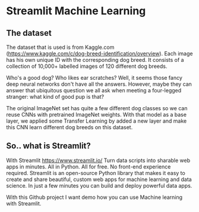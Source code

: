 # Streamlit Machine Learning


## The dataset
The dataset that is used is from Kaggle.com (https://www.kaggle.com/c/dog-breed-identification/overview). Each image has his own unique ID with the corresponding dog breed. It consists of a collection of 10,000+ labelled images of 120 different dog breeds.

Who's a good dog? Who likes ear scratches? Well, it seems those fancy deep neural networks don't have all the answers. However, maybe they can answer that ubiquitous question we all ask when meeting a four-legged stranger: what kind of good pup is that?

The original ImageNet set has quite a few different dog classes so we can reuse CNNs with pretrained ImageNet weights. With that model as a base layer, we applied some Transfer Learning by added a new layer and make this CNN learn different dog breeds on this dataset.

## So.. what is Streamlit?
With Streamlit https://www.streamlit.io/ Turn data scripts into sharable web apps in minutes. All in Python. All for free. No front-end experience required. Streamlit is an open-source Python library that makes it easy to create and share beautiful, custom web apps for machine learning and data science. In just a few minutes you can build and deploy powerful data apps.

With this Github project I want demo how you can use Machine learning with Streamlit.
